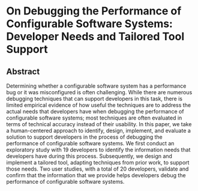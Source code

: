 # On Debugging the Performance of Configurable Software Systems: Developer Needs and Tailored Tool Support

## Abstract
Determining whether a configurable software system has a performance bug or it was misconfigured is often challenging. While there are numerous debugging techniques that can support developers in this task, there is limited empirical evidence of how useful the techniques are to address the actual needs that developers have when debugging the performance of configurable software systems; most techniques are often evaluated in terms of technical accuracy instead of their usability. In this paper, we take a human-centered approach to identify, design, implement, and evaluate a solution to support developers in the process of debugging the performance of configurable software systems. We first conduct an exploratory study with $19$ developers to identify the information needs that developers have during this process. Subsequently, we design and implement a tailored tool, adapting techniques from prior work, to support those needs. Two user studies, with a total of $20$ developers, validate and confirm that the information that we provide helps developers debug the performance of configurable software systems.
